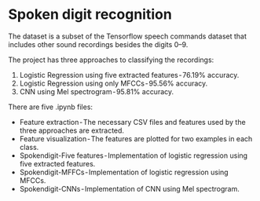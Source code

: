 # Spoken digit recognition

The dataset is a subset of the Tensorflow speech commands dataset that includes other sound recordings besides the digits 0–9.

The project has three approaches to classifying the recordings:
1. Logistic Regression using five extracted features - 76.19% accuracy.
2. Logistic Regression using only MFCCs - 95.56% accuracy.
3. CNN using Mel spectrogram - 95.81% accuracy.

There are five .ipynb files:
* Feature extraction - The necessary CSV files and features used by the three approaches are extracted.
* Feature visualization - The features are plotted for two examples in each class.
* Spokendigit-Five features - Implementation of logistic regression using five extracted features.
* Spokendigit-MFFCs - Implementation of logistic regression using MFCCs.
* Spokendigit-CNNs - Implementation of CNN using Mel spectrogram.
